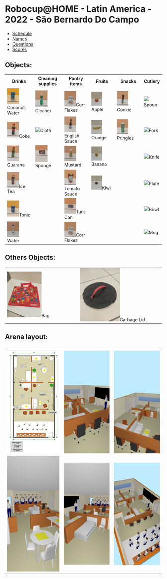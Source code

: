 # Robocup@HOME - Latin America - 2022 - São Bernardo Do Campo

- [Schedule](schedule.pdf)
- [Names](name.pdf)
- [Questions](questions.pdf)
- [Scores](scores.pdf)

## Objects:

<table>
  <tr>
    <th>Drinks</th>
    <th>Cleaning supplies</th>
    <th>Pantry items</th>
    <th>Fruits</th>
    <th>Snacks</th>
    <th>Cutlery</th>
  </tr>
  <tr>
    <td><img src="Objects/Drinks_CoconutWater.jpg" width="50%"/>Coconut Water</td>
    <td><img src="Objects/CleaningSupplies_Cleaner.jpg" width="50%"/>Cleaner</td>
    <td><img src="Objects/PantryItems_CornFlakes.jpg" width="50%"/>Corn Flakes</td>
    <td><img src="Objects/Fruits_Apple.jpg" width="50%"/>Apple</td>
    <td><img src="Objects/Snacks_Cookie.jpg" width="50%"/>Cookie</td>
    <td><img src="Objects/Cutlery.jpg" width="50%"/>Spoon</td>
  </tr>
  <tr>
    <td><img src="Objects/Drinks_Coke.jpg" width="50%"/>Coke</td>
    <td><img src="Objects/CleaningSupplies_Cloth.jpg" width="50%"/>Cloth</td>
    <td><img src="Objects/PantryItems_EnglishSauce.jpg" width="50%"/>English Sauce</td>
    <td><img src="Objects/Fruits_Banana.jpg" width="50%"/>Orange</td>
    <td><img src="Objects/Snacks_Pringles.jpg" width="50%"/>Pringles</td>
    <td><img src="Objects/Cutlery.jpg" width="50%"/>Fork</td>
  </tr>
  <tr>
    <td><img src="Objects/Drinks_Guarana.jpg" width="50%"/>Guarana</td>
    <td><img src="Objects/CleaningSupplies_Sponge.jpg" width="50%"/>Sponge</td>
    <td><img src="Objects/PantryItems_Mustard.jpg" width="50%"/>Mustard</td>
    <td><img src="Objects/Fruits_Orange.jpg" width="50%"/>Banana</td>
    <td></td>
    <td><img src="Objects/Cutlery.jpg" width="50%"/>Knife</td>
  </tr>
  <tr>
    <td><img src="Objects/Drinks_IceTea.jpg" width="50%"/>Ice Tea</td>
    <td></td>
    <td><img src="Objects/PantryItems_TomatoSauce.jpg" width="50%"/>Tomato Sauce</td>
    <td><img src="Objects/Fruits_Kiwi.jpg" width="50%"/>Kiwi</td>
    <td></td>
    <td><img src="Objects/Cutlery.jpg" width="50%"/>Plate</td>
  </tr>
  <tr>
    <td><img src="Objects/Drinks_Tonic.jpg" width="50%"/>Tonic</td>
    <td></td>
    <td><img src="Objects/PantryItems_TunaCan.jpg" width="50%"/>Tuna Can</td>
    <td></td>
    <td></td>
    <td><img src="Objects/Cutlery.jpg" width="50%"/>Bowl</td>
  </tr>
  <tr>
    <td><img src="Objects/Drinks_Water.jpg" width="50%"/>Water</td>
    <td></td>
    <td><img src="Objects/PantryItems_CornFlakes.jpg" width="50%"/>Corn Flakes</td>
    <td></td>
    <td></td>
    <td><img src="Objects/Cutlery.jpg" width="50%"/>Mug</td>
  </tr>
</table>


## Others Objects:

<table>
  <tr>
    <td><img src="Objects/Bag.jpg" width="50%"/>Bag</td>
    <td><img src="Objects/GarbageLid.jpg" width="50%"/>Garbage Lid</td>
  </tr>
<table>


## Arena layout:

<table>
  <tr>
    <td><img src="Arena/LARC_@home_2022_furniture.png" /></td>
    <td><img src="Arena/LARC_@home_2022_furniture_1.jpg" /></td>
    <td><img src="Arena/LARC_@home_2022_furniture_2.jpg" /></td>
  </tr>
    <tr>
    <td><img src="Arena/LARC_@home_2022_furniture_3.jpg" /></td>
    <td><img src="Arena/LARC_@home_2022_furniture_4.jpg" /></td>
    <td><img src="Arena/LARC_@home_2022_furniture_5.jpg" /></td>
  </tr>

<table>

